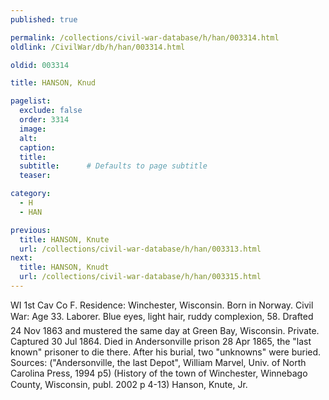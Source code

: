 ```yaml
---
published: true

permalink: /collections/civil-war-database/h/han/003314.html
oldlink: /CivilWar/db/h/han/003314.html

oldid: 003314

title: HANSON, Knud

pagelist:
  exclude: false
  order: 3314
  image: 
  alt:
  caption:
  title:
  subtitle:      # Defaults to page subtitle
  teaser:

category: 
  - H 
  - HAN

previous:
  title: HANSON, Knute
  url: /collections/civil-war-database/h/han/003313.html  
next:
  title: HANSON, Knudt
  url: /collections/civil-war-database/h/han/003315.html   
---
```

WI 1st Cav Co F. Residence: Winchester, Wisconsin. Born in Norway. Civil War: Age 33. Laborer. Blue eyes, light hair, ruddy complexion, 5&#146;8&#148;. Drafted 24 Nov 1863 and mustered the same day at Green Bay, Wisconsin. Private. Captured 30 Jul 1864. Died in Andersonville prison 28 Apr 1865, the &quot;last known&quot; prisoner to die there. After his burial, two &quot;unknowns&quot; were buried. Sources: (&quot;Andersonville, the last Depot&quot;, William Marvel, Univ. of North Carolina Press, 1994 p5) (History of the town of Winchester, Winnebago County, Wisconsin, publ. 2002 p 4-13) &#147;Hanson, Knute, Jr.&#148;